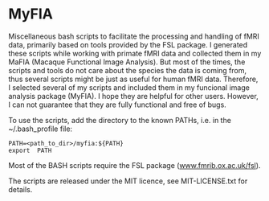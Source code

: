 MyFIA
=====

Miscellaneous bash scripts to facilitate the processing and handling of fMRI data, primarily based on tools provided by the FSL package.
I generated these scripts while working with primate fMRI data and collected them in my MaFIA (Macaque Functional Image Analysis). But most of the times, the scripts and tools do not care about the species the data is coming from, thus several scripts might be just as useful for human fMRI data. Therefore, I selected several of my scripts and included them in my funcional image analysis package (MyFIA). I hope they are helpful for other users. However, I can not guarantee that they are fully functional and free of bugs.

To use the scripts, add the directory to the known PATHs, i.e. in the ~/.bash_profile file:

    PATH=<path_to_dir>/myfia:${PATH}
    export  PATH

Most of the BASH scripts require the FSL package (www.fmrib.ox.ac.uk/fsl).

The scripts are released under the MIT licence, see MIT-LICENSE.txt for details.
